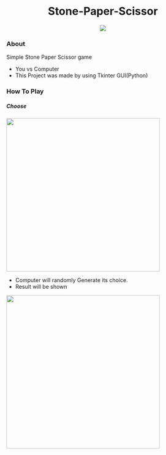 <h1 align="center"> Stone-Paper-Scissor </h1>
<p align="center"><a target="_blank" rel="noopener noreferrer" href="/ritika-pal/Stone-Paper-Scissors/Images/icon.png"><img src="/ritika-pal/Stone-Paper-Scissors/Images/icon.png" style="max-width:100%;"></a>
</p>
<h3>About</h3>
<p>Simple Stone Paper Scissor game</p>
<ul>
<li>You vs Computer</li>
<li>This Project was made by using Tkinter GUI(Python)</li>
</ul>

<h3>How To Play</h3>
<h5>Choose</h5>
<p>
<a target="_blank" rel="noopener noreferrer" href="/ritika-pal/Stone-Paper-Scissors/Images/choose.png"><img height="400px" src="/ritika-pal/Stone-Paper-Scissors/Images/choose.png" style="max-width:100%;"></a>
</p>
<ul>
<li>Computer will randomly Generate its choice.</li>
<li>Result will be shown</li>
</ul>
<p>
<a target="_blank" rel="noopener noreferrer" href="/ritika-pal/Stone-Paper-Scissors/Images/result.png"><img height="400px" src="/ritika-pal/Stone-Paper-Scissors/Images/result.png" style="max-width:100%;"></a>
</p>
